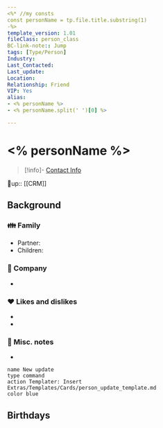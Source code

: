 ```yaml
---
<%* //my consts
const personName = tp.file.title.substring(1)
-%>
template_version: 1.01
fileClass: person_class
BC-link-note:: Jump
tags: [Type/Person]
Industry: 
Last_Contacted: 
Last_update: 
Location: 
Relationship: Friend
VIP: Yes
alias: 
- <% personName %>
- <% personName.split(' ')[0] %>

---
```

# <% personName %>

> [!info]-
> [Contact Info](https://contacts.google.com/person/person_token?hl=en)
> 

🔼up:: [[CRM]]
## Background

### 👪 Family

- Partner: 
- Children:

### 🏢 Company

- 

### ❤️ Likes and dislikes

- 
- 

### 📝 Misc. notes
- 
  
```button
name New update
type command
action Templater: Insert Extras/Templates/Cards/person_update_template.md
color blue
```

## Birthdays


